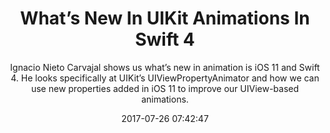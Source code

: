 ---
title: "What’s New In UIKit Animations In Swift 4"
subtitle: "Ignacio Nieto Carvajal shows us what’s new in animation is iOS 11 and Swift 4. He looks specifically at UIKit’s UIViewPropertyAnimator and how we can use new properties added in iOS 11 to improve our UIView-based animations."
tags: ["swift4","animation iOS"]
link: "https://digitalleaves.com/blog/2017/07/whats-new-animations-swift-4/"
date: "2017-07-26 07:42:47"
---